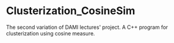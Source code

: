 # Clusterization_CosineSim
The second variation of DAMI lectures' project. A C++ program for clusterization using cosine measure.
